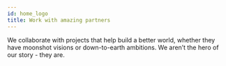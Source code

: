 ```yaml
---
id: home_logo
title: Work with amazing partners
---
```

We collaborate with projects that help build a better world, whether they have moonshot visions or down-to-earth ambitions. We aren’t the hero of our story - they are.  
